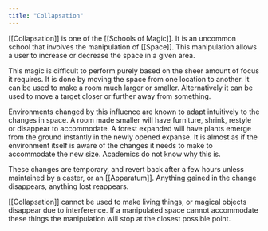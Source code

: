 ```yaml
---
title: "Collapsation"
---
```

[[Collapsation]] is one of the [[Schools of Magic]]. It is an uncommon school that involves the manipulation of [[Space]]. This manipulation allows a user to increase or decrease the space in a given area.

This magic is difficult to perform purely based on the sheer amount of focus it requires. It is done by moving the space from one location to another. It can be used to make a room much larger or smaller. Alternatively it can be used to move a target closer or further away from something.

Environments changed by this influence are known to adapt intuitively to the changes in space. A room made smaller will have furniture, shrink, restyle or disappear to accommodate. A forest expanded will have plants emerge from the ground instantly in the newly opened expanse. It is almost as if the environment itself is aware of the changes it needs to make to accommodate the new size. Academics do not know why this is.

These changes are temporary, and revert back after a few hours unless maintained by a caster, or an [[Apparatum]]. Anything gained in the change disappears, anything lost reappears.

[[Collapsation]] cannot be used to make living things, or magical objects disappear due to interference. If a manipulated space cannot accommodate these things the manipulation will stop at the closest possible point.